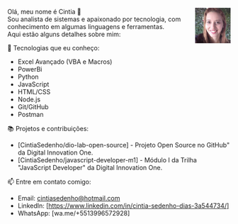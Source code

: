 Olá, meu nome é Cintia 👋   <img src="Eu.jpg" alt="Foto de Cintia" width="80" align="right"/>  
Sou analista de sistemas e apaixonado por tecnologia, com conhecimento em algumas linguagens e ferramentas.  
Aqui estão alguns detalhes sobre mim:

🚀 Tecnologias que eu conheço:

- Excel Avançado (VBA e Macros)
- PowerBi
- Python
- JavaScript
- HTML/CSS
- Node.js
- Git/GitHub
- Postman
  
📚 Projetos e contribuições:

- [CintiaSedenho/dio-lab-open-source] - Projeto Open Source no GitHub" da Digital Innovation One.
- [CintiaSedenho/javascript-developer-m1] - Módulo I da Trilha "JavaScript Developer" da Digital Innovation One.
  
📫 Entre em contato comigo:

- Email: cintiasedenho@hotmail.com
- LinkedIn: [https://www.linkedin.com/in/cintia-sedenho-dias-3a544734/]
- WhatsApp: [wa.me/+5513996572928]
